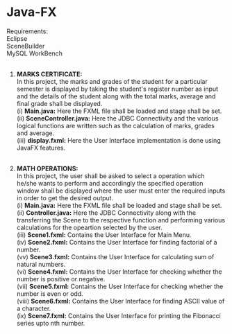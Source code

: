 # Java-FX

Requirements: </br>
Eclipse </br>
SceneBuilder </br>
MySQL WorkBench </br></br>

1. <b>MARKS CERTIFICATE:</b> </br>
In this project, the marks and grades of the student for a particular semester is displayed by taking the student's register number as input and the details of the student along with the total marks, average and final grade shall be displayed. </br>
(i) <b>Main.java:</b> Here the FXML file shall be loaded and stage shall be set. </br>
(ii) <b>SceneController.java:</b> Here the JDBC Connectivity and the various logical functions are written such as the calculation of marks, grades and average. </br>
(iii) <b>display.fxml:</b> Here the User Interface implementation is done using JavaFX features. </br></br>

2. <b>MATH OPERATIONS:</b> </br>
In this project, the user shall be asked to select a operation which he/she wants to perform and accordingly the specified operation window shall be displayed where the user must enter the required inputs in order to get the desired output. </br>
(i) <b>Main.java:</b> Here the FXML file shall be loaded and stage shall be set. </br>
(ii) <b>Controller.java:</b> Here the JDBC Connectivity along with the transferring the Scene to the respective function and performing various calculations for the opeartion selected by the user. </br>
(iii) <b>Scene1.fxml:</b> Contains the User Interface for Main Menu. </br>
(iv) <b>Scene2.fxml:</b> Contains the User Interface for finding factorial of a number. </br>
(vv) <b>Scene3.fxml:</b> Contains the User Interface for calculating sum of natural numbers. </br>
(vi) <b>Scene4.fxml:</b> Contains the User Interface for checking whether the number is positive or negative. </br>
(vii) <b>Scene5.fxml:</b> Contains the User Interface for checking whether the number is even or odd. </br>
(viii) <b>Scene6.fxml:</b> Contains the User Interface for finding ASCII value of a character. </br>
(ix) <b>Scene7.fxml:</b> Contains the User Interface for printing the Fibonacci series upto nth number. </br>
